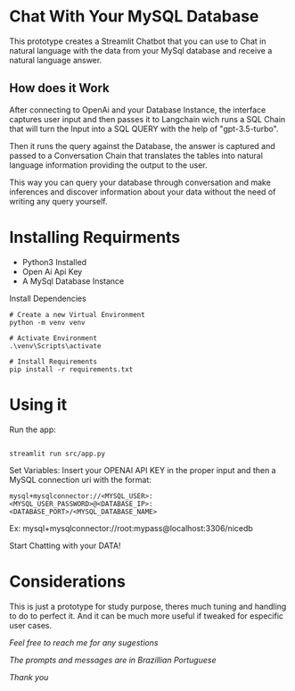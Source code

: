 # Chat With Your MySQL Database

This prototype creates a Streamlit Chatbot that you can use to Chat in natural language with the data from your MySql database and receive a natural language answer.

## How does it Work

After connecting to OpenAi and your Database Instance, the interface captures user input and then passes it to Langchain wich runs a SQL Chain that will turn the Input into a SQL QUERY with the help of "gpt-3.5-turbo".

Then it runs the query against the Database, the answer is captured and passed to a Conversation Chain that translates the tables into natural language information providing the output to the user.

This way you can query your database through conversation and make inferences and discover information about your data without the need of writing any query yourself.

# Installing Requirments 

- Python3 Installed
- Open Ai Api Key 
- A MySql Database Instance

Install Dependencies
```
# Create a new Virtual Environment
python -m venv venv

# Activate Environment
.\venv\Scripts\activate  

# Install Requirements
pip install -r requirements.txt
```
# Using it

Run the app:
```

streamlit run src/app.py

```

Set Variables: 
Insert your OPENAI API KEY in the proper input and then a MySQL connection uri with the format: 
```
mysql+mysqlconnector://<MYSQL_USER>:<MYSQL_USER_PASSWORD>@<DATABASE_IP>:<DATABASE_PORT>/<MYSQL_DATABASE_NAME>
```
Ex: mysql+mysqlconnector://root:mypass@localhost:3306/nicedb

Start Chatting with your DATA!

# Considerations

This is just a prototype for study purpose, theres much tuning and handling to do to perfect it. And it can be much more useful if tweaked for especific user cases.

*Feel free to reach me for any sugestions* 

*The prompts and messages are in Brazillian Portuguese*

*Thank you*
